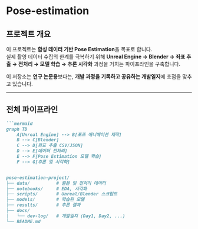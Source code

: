 # Pose-estimation

## 프로젝트 개요
이 프로젝트는 **합성 데이터 기반 Pose Estimation**을 목표로 합니다.  
실제 촬영 데이터 수집의 한계를 극복하기 위해 **Unreal Engine → Blender → 좌표 추출 → 전처리 → 모델 학습 → 추론 시각화** 과정을 거치는 파이프라인을 구축합니다.  

이 저장소는 **연구 논문용**보다는, **개발 과정을 기록하고 공유하는 개발일지**에 초점을 맞추고 있습니다.  

---

## 전체 파이프라인

```markdown
```mermaid
graph TD
    A[Unreal Engine] --> B[포즈 애니메이션 제작]
    B --> C[Blender]
    C --> D[좌표 추출 CSV/JSON]
    D --> E[데이터 전처리]
    E --> F[Pose Estimation 모델 학습]
    F --> G[추론 및 시각화]


pose-estimation-project/
├── data/          # 원본 및 전처리 데이터
├── notebooks/     # EDA, 시각화
├── scripts/       # Unreal/Blender 스크립트
├── models/        # 학습된 모델
├── results/       # 추론 결과
├── docs/
│   └── dev-log/   # 개발일지 (Day1, Day2, ...)
└── README.md
